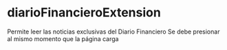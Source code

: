 # diarioFinancieroExtension
Permite leer las noticias exclusivas del Diario Financiero
Se debe presionar al mismo momento que la página carga
